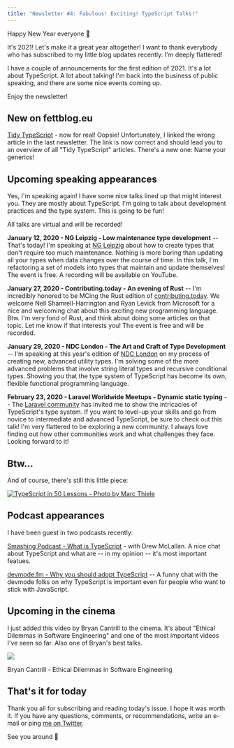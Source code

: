 ```yaml
---
title: "Newsletter #4: Fabulous! Exciting! TypeScript Talks!"
---
```


Happy New Year everyone 🎉  

It's 2021! Let's make it a great year altogether! I want to thank everybody who has subscribed to my little blog updates recently. I'm deeply flattered!

I have a couple of announcements for the first edition of 2021. It's a lot about TypeScript. A lot about talking! I'm back into the business of public speaking, and there are some nice events coming up.

Enjoy the newsletter!

## New on fettblog.eu  

[Tidy TypeScript](https://fettblog.eu/archive/tidy-typescript/) - now for real! Oopsie! Unfortunately, I linked the wrong article in the last newsletter. The link is now correct and should lead you to an overview of all "Tidy TypeScript" articles. There's a new one: Name your generics!

## Upcoming speaking appearances

Yes, I'm speaking again! I have some nice talks lined up that might interest you. They are mostly about TypeScript. I'm going to talk about development practices and the type system. This is going to be fun!

All talks are virtual and will be recorded!

**January 12, 2020 - NG Leipzig - Low maintenance type development** -- That's today! I'm speaking at [NG Leipzig](https://live.ngleipzig.de) about how to create types that don't require too much maintenance. Nothing is more boring than updating all your types when data changes over the course of time. In this talk, I'm refactoring a set of models into types that maintain and update themselves! The event is free. A recording will be available on YouTube.

**January 27, 2020 - Contributing.today - An evening of Rust** -- I'm incredibly honored to be MCing the Rust edition of [contributing.today](https://contributing.today). We welcome Nell Shamrell-Harrington and Ryan Levick from Microsoft for a nice and welcoming chat about this exciting new programming language. Btw. I'm very fond of Rust, and think about doing some articles on that topic. Let me know if that interests you! The event is free and will be recorded.

**January 29, 2020 - NDC London - The Art and Craft of Type Development** -- I'm speaking at this year's edition of [NDC London](https://ndc-london.com/agenda/the-art-and-craft-of-type-development-09ik/0vaugrw2rpg) on my process of creating new, advanced utility types. I'm solving some of the more advanced problems that involve string literal types and recursive conditional types. Showing you that the type system of TypeScript has become its own, flexible functional programming language.

**February 23, 2020 - Laravel Worldwide Meetups - Dynamic static typing** -- The [Laravel community](https://meetup.laravel.com/events) has invited me to show the intricacies of TypeScript's type system. If you want to level-up your skills and go from novice to intermediate and advanced TypeScript, be sure to check out this talk! I'm very flattered to be exploring a new community. I always love finding out how other communities work and what challenges they face. Looking forward to it!

## Btw...

And of course, there's still this little piece:

[![TypeScript in 50 Lessons - Photo by Marc Thiele](https://mcusercontent.com/b82088f16842254dd4d1fd440/images/691853c3-579b-40e5-aede-7ecda7e9278a.jpg)](https://typescript-book.com)

## Podcast appearances

I have been guest in two podcasts recently:

[Smashing Podcast - What is TypeScript](https://www.smashingmagazine.com/2020/10/smashing-podcast-episode-27/) - with Drew McLallan. A nice chat about TypeScript and what are -- in my opinion -- it's most important featues.

[devmode.fm - Why you should adopt TypeScript](https://devmode.fm/episodes/why-you-should-adopt-typescript) -- A funny chat with the devmode folks on why TypeScript is important even for people who want to stick with JavaScript.

## Upcoming in the cinema

I just added this video by Bryan Cantrill to the cinema. It's about "Ethical Dilemmas in Software Engineering" and one of the most important videos I've seen so far. Also one of Bryan's best talks.

[![](https://mcusercontent.com/b82088f16842254dd4d1fd440/video_thumbnails_new/40e6227cc14159ec237702446794ac25.png)](https://www.youtube.com/watch?v=0wtvQZijPzg "Bryan Cantrill - Andreessen's Corollary: Ethical Dilemmas in Software Engineering")

Bryan Cantrill - Ethical Dilemmas in Software Engineering

## That's it for today

Thank you all for subscribing and reading today's issue. I hope it was worth it. If you have any questions, comments, or recommendations, write an e-mail or ping [me on Twitter](https://twitter.com/ddprrt). 

See you around 👋
